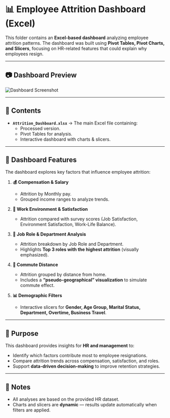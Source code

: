 # 📊 Employee Attrition Dashboard (Excel)

This folder contains an **Excel-based dashboard** analyzing employee attrition patterns. The dashboard was built using **Pivot Tables, Pivot Charts, and Slicers**, focusing on HR-related features that could explain why employees resign.

---

## 📷 Dashboard Preview
![Dashboard Screenshot](Employee_Attrition_Dashbaord.png)

---

## 📂 Contents
- **`Attrition_Dashboard.xlsx`** → The main Excel file containing:  
  - Processed version.  
  - Pivot Tables for analysis.  
  - Interactive dashboard with charts & slicers.  

---

## 🧩 Dashboard Features
The dashboard explores key factors that influence employee attrition:

1. **💰 Compensation & Salary**  
   - Attrition by Monthly pay.  
   - Grouped income ranges to analyze trends.  

2. **🏢 Work Environment & Satisfaction**  
   - Attrition compared with survey scores (Job Satisfaction, Environment Satisfaction, Work-Life Balance).  

3. **👔 Job Role & Department Analysis**  
   - Attrition breakdown by Job Role and Department.  
   - Highlights **Top 3 roles with the highest attrition** (visually emphasized).  

4. **🚶 Commute Distance**  
   - Attrition grouped by distance from home.  
   - Includes a **“pseudo-geographical” visualization** to simulate commute effect.  

5. **📊 Demographic Filters**  
   - Interactive slicers for **Gender, Age Group, Marital Status, Department, Overtime, Business Travel**.  

---

## 🎯 Purpose
This dashboard provides insights for **HR and management** to:
- Identify which factors contribute most to employee resignations.  
- Compare attrition trends across compensation, satisfaction, and roles.  
- Support **data-driven decision-making** to improve retention strategies.  

---

## 📌 Notes
- All analyses are based on the provided HR dataset.  
- Charts and slicers are **dynamic** — results update automatically when filters are applied.   

